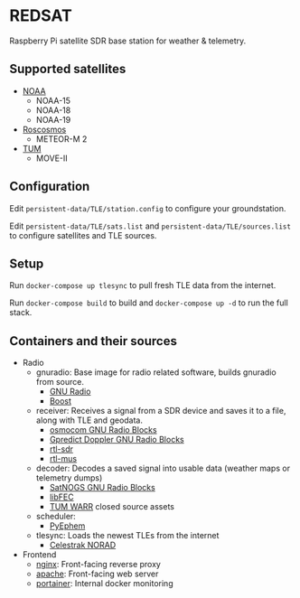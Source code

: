 # REDSAT
Raspberry Pi satellite SDR base station for weather &amp; telemetry.

## Supported satellites
- [NOAA](https://www.ospo.noaa.gov/Operations/POES/status.html)
    - NOAA-15
    - NOAA-18
    - NOAA-19
- [Roscosmos](https://nssdc.gsfc.nasa.gov/nmc/spacecraft/display.action?id=2014-037A)
    - METEOR-M 2
- [TUM](https://www.move2space.de/MOVE-II/)
    - MOVE-II

## Configuration
Edit ```persistent-data/TLE/station.config``` to configure your groundstation.

Edit ```persistent-data/TLE/sats.list``` and ```persistent-data/TLE/sources.list``` to configure satellites and TLE sources.

## Setup
Run ```docker-compose up tlesync``` to pull fresh TLE data from the internet.

Run ```docker-compose build``` to build and ```docker-compose up -d``` to run the full stack.

## Containers and their sources
- Radio
    - gnuradio: Base image for radio related software, builds gnuradio from source.
        - [GNU Radio](https://www.gnuradio.org/)
        - [Boost](https://www.boost.org/)
    - receiver: Receives a signal from a SDR device and saves it to a file, along with TLE and geodata.
        - [osmocom GNU Radio Blocks](https://osmocom.org/projects/gr-osmosdr/wiki)
        - [Gpredict Doppler GNU Radio Blocks](https://github.com/wnagele/gr-gpredict-doppler)
        - [rtl-sdr](https://git.osmocom.org/rtl-sdr)
        - [rtl-mus](https://github.com/simonyiszk/rtl_mus)
    - decoder: Decodes a saved signal into usable data (weather maps or telemetry dumps)
        - [SatNOGS GNU Radio Blocks](https://gitlab.com/librespacefoundation/satnogs)
        - [libFEC](https://github.com/quiet/libfec)
        - [TUM WARR](https://www.warr.de/de/) closed source assets
    - scheduler:
        - [PyEphem](https://rhodesmill.org/pyephem/)
    - tlesync: Loads the newest TLEs from the internet
        - [Celestrak NORAD](https://www.celestrak.com)
- Frontend
    - [nginx](https://www.nginx.com/): Front-facing reverse proxy
    - [apache](https://httpd.apache.org/): Front-facing web server
    - [portainer](https://www.portainer.io/): Internal docker monitoring
